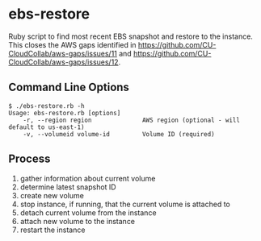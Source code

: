 # ebs-restore
Ruby script to find most recent EBS snapshot and restore to the instance.  This closes the AWS gaps identified in https://github.com/CU-CloudCollab/aws-gaps/issues/11 and https://github.com/CU-CloudCollab/aws-gaps/issues/12.

## Command Line Options
```
$ ./ebs-restore.rb -h
Usage: ebs-restore.rb [options]
    -r, --region region              AWS region (optional - will default to us-east-1) 
    -v, --volumeid volume-id         Volume ID (required) 
```

## Process

1. gather information about current volume
1. determine latest snapshot ID
1. create new volume
1. stop instance, if running, that the current volume is attached to
1. detach current volume from the instance
1. attach new volume to the instance
1. restart the instance
